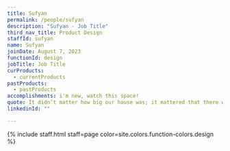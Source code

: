 ```yaml
---
title: Sufyan
permalink: /people/sufyan
description: "Sufyan - Job Title"
third_nav_title: Product Design
staffId: sufyan
name: Sufyan
joinDate: August 7, 2023
functionId: design
jobTitle: Job Title
curProducts:
  - currentProducts
pastProducts:
  - pastProducts
accomplishments: i'm new, watch this space!
quote: It didn’t matter how big our house was; it mattered that there was love in it.
linkedinId: ""

---
```


{% include staff.html staff=page color=site.colors.function-colors.design %}
